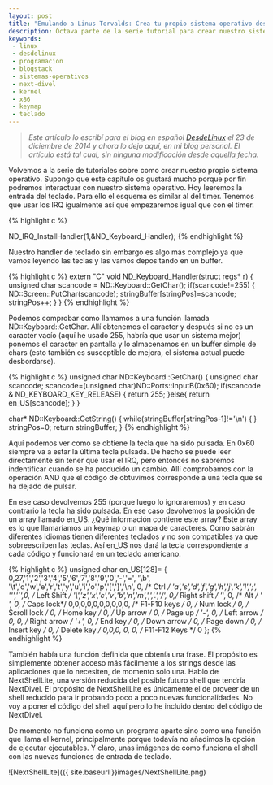 ```yaml
---
layout: post
title: "Emulando a Linus Torvalds: Crea tu propio sistema operativo desde 0 (VIII)"
description: Octava parte de la serie tutorial para crear nuestro sistema operativo. Hoy revisamos la entrada del teclado.
keywords:
 - linux
 - desdelinux
 - programacion
 - blogstack
 - sistemas-operativos
 - next-divel
 - kernel
 - x86
 - keymap
 - teclado
---
```


> _Este artículo lo escribí para el blog en español [DesdeLinux](http://blog.desdelinux.net) el 23 de diciembre de 2014 y ahora lo dejo aquí, en mi blog personal. El artículo está tal cual, sin ninguna modificación desde aquella fecha._

Volvemos a la serie de tutoriales sobre como crear nuestro propio sistema operativo. Supongo que este capítulo os gustará mucho porque por fin podremos interactuar con nuestro sistema operativo. Hoy leeremos la entrada del teclado. Para ello el esquema es similar al del timer. Tenemos que usar los IRQ igualmente así que empezaremos igual que con el timer.

{% highlight c %}

ND_IRQ_InstallHandler(1,&ND_Keyboard_Handler);
{% endhighlight %}

Nuestro handler de teclado sin embargo es algo más complejo ya que vamos leyendo las teclas y las vamos depositando en un buffer.

{% highlight c %}
extern "C"
void ND_Keyboard_Handler(struct regs* r)
{
    unsigned char scancode = ND::Keyboard::GetChar();
    if(scancode!=255)
    {
		ND::Screen::PutChar(scancode);
		stringBuffer[stringPos]=scancode;
		stringPos++;
    }
}
{% endhighlight %}

Podemos comprobar como llamamos a una función llamada ND::Keyboard::GetChar. Allí obtenemos el caracter y después si no es un caracter vacío (aquí he usado 255, habría que usar un sistema mejor) ponemos el caracter en pantalla y lo almacenamos en un buffer simple de chars (esto también es susceptible de mejora, el sistema actual puede desbordarse).

{% highlight c %}
unsigned char ND::Keyboard::GetChar()
{
	unsigned char scancode;
	scancode=(unsigned char)ND::Ports::InputB(0x60);
	if(scancode & ND_KEYBOARD_KEY_RELEASE)
	{
		return 255;
	}else{
		return en_US[scancode];
	}
}
 
char* ND::Keyboard::GetString()
{
	while(stringBuffer[stringPos-1]!='\n')
	{
	}
	stringPos=0;
	return stringBuffer;
}
{% endhighlight %}

Aquí podemos ver como se obtiene la tecla que ha sido pulsada. En 0x60 siempre va a estar la última tecla pulsada. De hecho se puede leer directamente sin tener que usar el IRQ, pero entonces no sabremos indentificar cuando se ha producido un cambio. Allí comprobamos con la operación AND que el código de obtuvimos corresponde a una tecla que se ha dejado de pulsar.

En ese caso devolvemos 255 (porque luego lo ignoraremos) y en caso contrario la tecla ha sido pulsada. En ese caso devolvemos la posición de un array llamado en_US. ¿Qué información contiene este array? Este array es lo que llamaríamos un keymap o un mapa de caracteres. Como sabrán diferentes idiomas tienen diferentes teclados y no son compatibles ya que sobreescriben las teclas. Así en_US nos dará la tecla correspondiente a cada código y funcionará en un teclado americano.

{% highlight c %}
unsigned char en_US[128]=
{
	0,27,'1','2','3','4','5','6','7','8','9','0','-','=', '\b',
	'\t','q','w','e','r','t','y','u','i','o','p','[',']','\n',
	0, /* Ctrl */
	'a','s','d','f','g','h','j','k','l',';',
	'\'','`',0, /* Left Shift */
	'\\','z','x','c','v','b','n','m',',','.','/', 0,/* Right shift */
	'*', 0, /* Alt */
	' ',
	0, /* Caps lock*/
	0,0,0,0,0,0,0,0,0,0, /* F1-F10 keys */
	0, /* Num lock */
	0, /* Scroll lock */
	0, /* Home key */
	0, /* Up arrow */
	0, /* Page up */
	'-',
	0, /* Left arrow */
	0,
	0, /* Right arrow */
	'+',
	0, /* End key */
	0, /* Down arrow */
	0, /* Page down */
	0, /* Insert key */
	0, /* Delete key */
	0,0,0,
	0, 0, /* F11-F12 Keys */
	0
};
{% endhighlight %}

También había una función definida que obtenía una frase. El propósito es simplemente obtener acceso más fácilmente a los strings desde las aplicaciones que lo necesiten, de momento solo una. Hablo de NextShellLite, una versión reducida del posible futuro shell que tendría NextDivel. El propósito de NextShellLite es únicamente el de proveer de un shell reducido para ir probando poco a poco nuevas funcionalidades. No voy a poner el código del shell aquí pero lo he incluido dentro del código de NextDivel.

De momento no funciona como un programa aparte sino como una función que llama el kernel, principalmente porque todavía no añadimos la opción de ejecutar ejecutables. Y claro, unas imágenes de como funciona el shell con las nuevas funciones de entrada de teclado.

![NextShellLite]({{ site.baseurl }}images/NextShellLite.png)